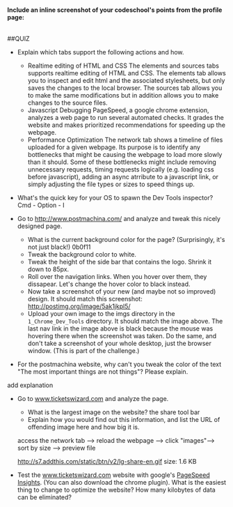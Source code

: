 #### Include an inline screenshot of your codeschool's points from the profile page:

<!-- Modify the Markdown to include your answers. Don't delete the questions! -->

<img src="http://i.imgur.com/X8IErWp.jpg?1" alt="">

##QUIZ
* Explain which tabs support the following actions and how.
  * Realtime editing of HTML and CSS 
    The elements and sources tabs supports realtime editing of HTML and CSS. The elements tab allows you to inspect and edit html and the associated stylesheets, but only saves the changes to the local browser. The sources tab allows you to make the same modifications but in addition allows you to make changes to the source files. 
  * Javascript Debugging
    PageSpeed, a google chrome extension, analyzes a web page to run several automated checks. It grades the website and makes prioritized recommendations for speeding up the webpage. 
  * Performance Optimization 
    The network tab shows a timeline of files uploaded for a given webpage. Its purpose is to identify any bottlenecks that might be causing the webpage to load more slowly than it should. Some of these bottlenecks might include removing unnecessary requests, timing requests logically (e.g. loading css before javascript), adding an async atrribute to a javascript link, or simply adjusting the file types or sizes to speed things up. 
    

* What's the quick key for your OS to spawn the Dev Tools inspector? Cmd - Option - I

* Go to http://www.postmachina.com/ and analyze and tweak this nicely designed page.
  * What is the current background color for the page?  (Surprisingly, it's not just black!) 0b0f11
  * Tweak the background color to white.
  * Tweak the height of the side bar that contains the logo.  Shrink it down to 85px.
  * Roll over the navigation links.  When you hover over them, they dissapear.  Let's change the hover color to black instead.
  * Now take a screenshot of your new (and maybe not so improved) design.  It should match this screenshot: http://postimg.org/image/5ak1jkpl5/
  * Upload your own image to the imgs directory in the `1_Chrome_Dev_Tools` directory.  It should match the image above. The last nav link in the image above is black because the mouse was hovering there when the screenshot was taken. Do the same, and don't take a screenshot of your whole desktop, just the browser window. (This is part of the challenge.)

* For the postmachina website, why can't you tweak the color of the text "The most important things are not things"?  Please explain.

add explanation

* Go to www.ticketswizard.com and analyze the page.  
  * What is the largest image on the website? the share tool bar
  * Explain how you would find out this information, and list the URL of offending image here and how big it is.

  access the network tab --> reload the webpage --> click "images"--> sort by size --> preview file

  http://s7.addthis.com/static/btn/v2/lg-share-en.gif 
  size: 1.6 KB


* Test the www.ticketswizard.com website with google's [PageSpeed Insights](http://www.ticketswizard.com/).  (You can also download the chrome plugin).  What is the easiest thing to change to optimize the website?  How many kilobytes of data can be eliminated?
